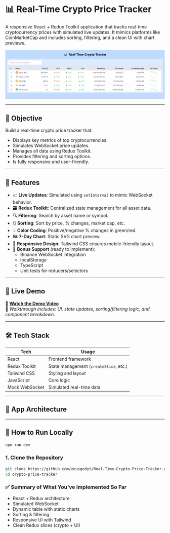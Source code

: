# 📊 Real-Time Crypto Price Tracker

A responsive React + Redux Toolkit application that tracks real-time cryptocurrency prices with simulated live updates. It mimics platforms like CoinMarketCap and includes sorting, filtering, and a clean UI with chart previews.

![Preview Banner](./preview.png)

---

## 🎯 Objective

Build a real-time crypto price tracker that:
- Displays key metrics of top cryptocurrencies.
- Simulates WebSocket price updates.
- Manages all data using Redux Toolkit.
- Provides filtering and sorting options.
- Is fully responsive and user-friendly.

---

## 🧪 Features

- 📈 **Live Updates**: Simulated using `setInterval` to mimic WebSocket behavior.
- 🗃️ **Redux Toolkit**: Centralized state management for all asset data.
- 🔍 **Filtering**: Search by asset name or symbol.
- 🔃 **Sorting**: Sort by price, % changes, market cap, etc.
- 💡 **Color Coding**: Positive/negative % changes in green/red.
- 🖼️ **7-Day Chart**: Static SVG chart preview.
- 📱 **Responsive Design**: Tailwind CSS ensures mobile-friendly layout.
- 🎁 **Bonus Support** (ready to implement):
  - Binance WebSocket integration
  - localStorage
  - TypeScript
  - Unit tests for reducers/selectors

---

## 🚀 Live Demo

🎥 **[Watch the Demo Video](https://your-demo-link.com)**  
🧪 *Walkthrough includes: UI, state updates, sorting/filtering logic, and component breakdown.*

---

## 🛠 Tech Stack

| Tech             | Usage                                  |
|------------------|-----------------------------------------|
| React            | Frontend framework                     |
| Redux Toolkit    | State management (`createSlice`, etc.) |
| Tailwind CSS     | Styling and layout                     |
| JavaScript       | Core logic                             |
| Mock WebSocket   | Simulated real-time data               |

---

## 🧠 App Architecture



---

## 📁 How to Run Locally
 ```bash
npm run dev
```

### 1. Clone the Repository

```bash
git clone https://github.com/zeusgodyt/Real-Time-Crypto-Price-Tracker.git
cd crypto-price-tracker

```
### ✅ Summary of What You’ve Implemented So Far

- React + Redux architecture
- Simulated WebSocket
- Dynamic table with static charts
- Sorting & filtering
- Responsive UI with Tailwind
- Clean Redux slices (crypto + UI)
